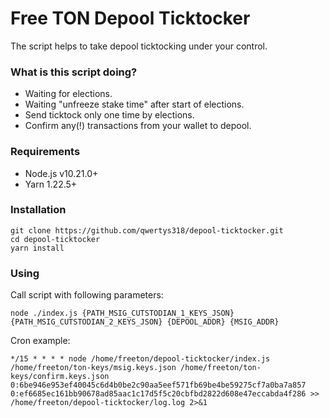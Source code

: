 # Free TON Depool Ticktocker

The script helps to take depool ticktocking under your control.  
### What is this script doing?
- Waiting for elections.
- Waiting "unfreeze stake time" after start of elections.
- Send ticktock only one time by elections.
- Confirm any(!) transactions from your wallet to depool.

### Requirements
- Node.js v10.21.0+
- Yarn 1.22.5+

### Installation
```
git clone https://github.com/qwertys318/depool-ticktocker.git
cd depool-ticktocker
yarn install
```

### Using
Call script with following parameters:
```
node ./index.js {PATH_MSIG_CUTSTODIAN_1_KEYS_JSON} {PATH_MSIG_CUTSTODIAN_2_KEYS_JSON} {DEPOOL_ADDR} {MSIG_ADDR}
```
Cron example:
```
*/15 * * * * node /home/freeton/depool-ticktocker/index.js /home/freeton/ton-keys/msig.keys.json /home/freeton/ton-keys/confirm.keys.json 0:6be946e953ef40045c6d4b0be2c90aa5eef571fb69be4be59275cf7a0ba7a857 0:ef6685ec161bb90678ad85aac1c17d5f5c20cbfbd2822d608e47eccabda4f286 >> /home/freeton/depool-ticktocker/log.log 2>&1
```
